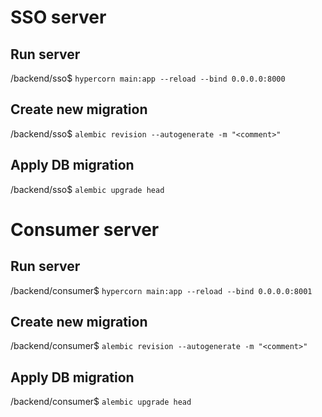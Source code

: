 # SSO server

## Run server
/backend/sso$ ```hypercorn main:app --reload --bind 0.0.0.0:8000```

## Create new migration
/backend/sso$ ```alembic revision --autogenerate -m "<comment>"```

## Apply DB migration
/backend/sso$ ```alembic upgrade head```


# Consumer server

## Run server
/backend/consumer$ ```hypercorn main:app --reload --bind 0.0.0.0:8001```

## Create new migration
/backend/consumer$ ```alembic revision --autogenerate -m "<comment>"```

## Apply DB migration
/backend/consumer$ ```alembic upgrade head```
